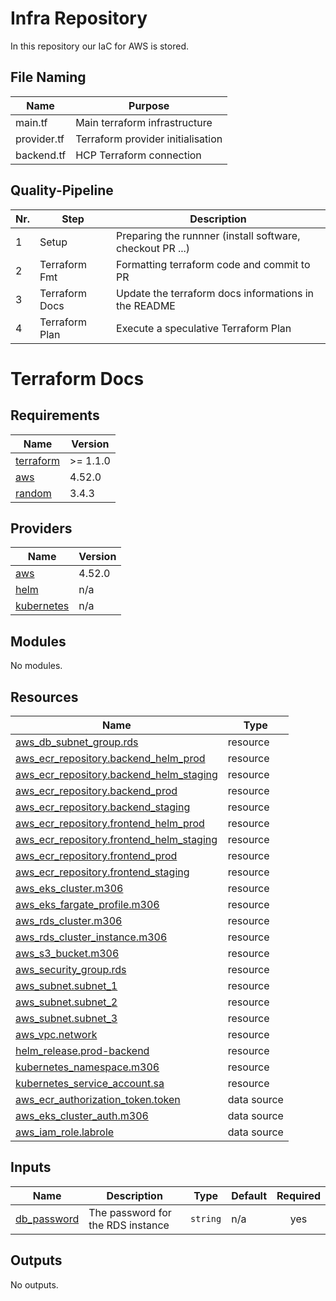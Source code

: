# Infra Repository
In this repository our IaC for AWS is stored.

## File Naming
| Name        | Purpose                           |
| ----------- | --------------------------------- |
| main.tf     | Main terraform infrastructure     |
| provider.tf | Terraform provider initialisation |
| backend.tf  | HCP Terraform connection          |

## Quality-Pipeline
| Nr. | Step                           | Description                                               |
| --- | ------------------------------ | --------------------------------------------------------- |
| 1   | Setup                          | Preparing the runnner (install software, checkout PR ...) |
| 2   | Terraform Fmt                  | Formatting terraform code and commit to PR                |
| 3   | Terraform Docs                 | Update the terraform docs informations in the README      |
| 4   | Terraform Plan                 | Execute a speculative Terraform Plan                      |

# Terraform Docs
<!-- BEGIN_TF_DOCS -->
## Requirements

| Name | Version |
|------|---------|
| <a name="requirement_terraform"></a> [terraform](#requirement\_terraform) | >= 1.1.0 |
| <a name="requirement_aws"></a> [aws](#requirement\_aws) | 4.52.0 |
| <a name="requirement_random"></a> [random](#requirement\_random) | 3.4.3 |

## Providers

| Name | Version |
|------|---------|
| <a name="provider_aws"></a> [aws](#provider\_aws) | 4.52.0 |
| <a name="provider_helm"></a> [helm](#provider\_helm) | n/a |
| <a name="provider_kubernetes"></a> [kubernetes](#provider\_kubernetes) | n/a |

## Modules

No modules.

## Resources

| Name | Type |
|------|------|
| [aws_db_subnet_group.rds](https://registry.terraform.io/providers/hashicorp/aws/4.52.0/docs/resources/db_subnet_group) | resource |
| [aws_ecr_repository.backend_helm_prod](https://registry.terraform.io/providers/hashicorp/aws/4.52.0/docs/resources/ecr_repository) | resource |
| [aws_ecr_repository.backend_helm_staging](https://registry.terraform.io/providers/hashicorp/aws/4.52.0/docs/resources/ecr_repository) | resource |
| [aws_ecr_repository.backend_prod](https://registry.terraform.io/providers/hashicorp/aws/4.52.0/docs/resources/ecr_repository) | resource |
| [aws_ecr_repository.backend_staging](https://registry.terraform.io/providers/hashicorp/aws/4.52.0/docs/resources/ecr_repository) | resource |
| [aws_ecr_repository.frontend_helm_prod](https://registry.terraform.io/providers/hashicorp/aws/4.52.0/docs/resources/ecr_repository) | resource |
| [aws_ecr_repository.frontend_helm_staging](https://registry.terraform.io/providers/hashicorp/aws/4.52.0/docs/resources/ecr_repository) | resource |
| [aws_ecr_repository.frontend_prod](https://registry.terraform.io/providers/hashicorp/aws/4.52.0/docs/resources/ecr_repository) | resource |
| [aws_ecr_repository.frontend_staging](https://registry.terraform.io/providers/hashicorp/aws/4.52.0/docs/resources/ecr_repository) | resource |
| [aws_eks_cluster.m306](https://registry.terraform.io/providers/hashicorp/aws/4.52.0/docs/resources/eks_cluster) | resource |
| [aws_eks_fargate_profile.m306](https://registry.terraform.io/providers/hashicorp/aws/4.52.0/docs/resources/eks_fargate_profile) | resource |
| [aws_rds_cluster.m306](https://registry.terraform.io/providers/hashicorp/aws/4.52.0/docs/resources/rds_cluster) | resource |
| [aws_rds_cluster_instance.m306](https://registry.terraform.io/providers/hashicorp/aws/4.52.0/docs/resources/rds_cluster_instance) | resource |
| [aws_s3_bucket.m306](https://registry.terraform.io/providers/hashicorp/aws/4.52.0/docs/resources/s3_bucket) | resource |
| [aws_security_group.rds](https://registry.terraform.io/providers/hashicorp/aws/4.52.0/docs/resources/security_group) | resource |
| [aws_subnet.subnet_1](https://registry.terraform.io/providers/hashicorp/aws/4.52.0/docs/resources/subnet) | resource |
| [aws_subnet.subnet_2](https://registry.terraform.io/providers/hashicorp/aws/4.52.0/docs/resources/subnet) | resource |
| [aws_subnet.subnet_3](https://registry.terraform.io/providers/hashicorp/aws/4.52.0/docs/resources/subnet) | resource |
| [aws_vpc.network](https://registry.terraform.io/providers/hashicorp/aws/4.52.0/docs/resources/vpc) | resource |
| [helm_release.prod-backend](https://registry.terraform.io/providers/hashicorp/helm/latest/docs/resources/release) | resource |
| [kubernetes_namespace.m306](https://registry.terraform.io/providers/hashicorp/kubernetes/latest/docs/resources/namespace) | resource |
| [kubernetes_service_account.sa](https://registry.terraform.io/providers/hashicorp/kubernetes/latest/docs/resources/service_account) | resource |
| [aws_ecr_authorization_token.token](https://registry.terraform.io/providers/hashicorp/aws/4.52.0/docs/data-sources/ecr_authorization_token) | data source |
| [aws_eks_cluster_auth.m306](https://registry.terraform.io/providers/hashicorp/aws/4.52.0/docs/data-sources/eks_cluster_auth) | data source |
| [aws_iam_role.labrole](https://registry.terraform.io/providers/hashicorp/aws/4.52.0/docs/data-sources/iam_role) | data source |

## Inputs

| Name | Description | Type | Default | Required |
|------|-------------|------|---------|:--------:|
| <a name="input_db_password"></a> [db\_password](#input\_db\_password) | The password for the RDS instance | `string` | n/a | yes |

## Outputs

No outputs.
<!-- END_TF_DOCS -->
